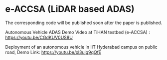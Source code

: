 # e-ACCSA (LiDAR based ADAS)

The corresponding code will be published soon after the paper is published.

Autonomous Vehicle ADAS Demo Video at TiHAN testbed (e-ACCSA) : https://youtu.be/CGdKUV0US8U 

Deployment of an autonomous vehicle in IIT Hyderabad campus on public road, Demo Link: https://youtu.be/xl3uig9qQfE


